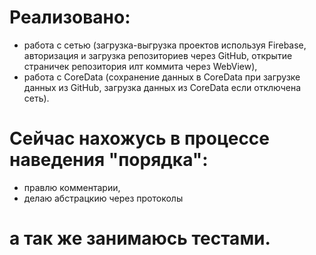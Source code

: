 # Реализовано: 
 - работа с сетью (загрузка-выгрузка проектов используя Firebase, авторизация и загрузка репозиториев через GitHub, открытие страничек репозитория илт коммита через WebView),
 - работа с CoreData (сохранение данных в CoreData при загрузке данных из GitHub, загрузка данных из CoreData если отключена сеть).
 
# Сейчас нахожусь в процессе наведения "порядка": 
 - правлю комментарии,
 - делаю абстрацкию через протоколы
# а так же занимаюсь тестами.
 
